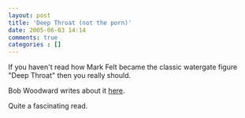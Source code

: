 ```yaml
---
layout: post
title: 'Deep Throat (not the porn)'
date: 2005-06-03 14:14
comments: true
categories : []
---  
```


If you haven't read how Mark Felt became the classic watergate figure "Deep Throat" then you really should.

Bob Woodward writes about it <a href="http://www.washingtonpost.com/wp-dyn/content/article/2005/06/01/AR2005060102124.html">here</a>.

Quite a fascinating read.

